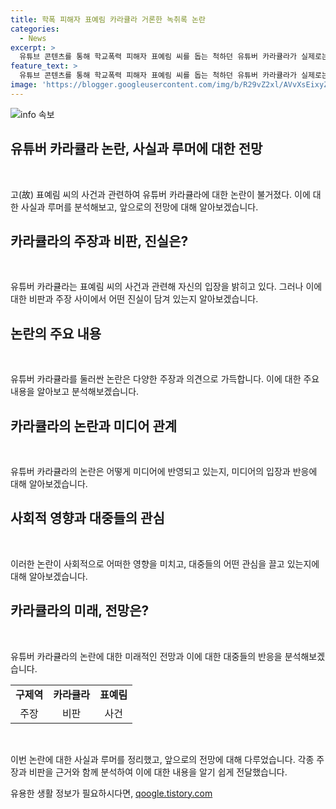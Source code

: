 ```yaml
---
title: 학폭 피해자 표예림 카라큘라 거론한 녹취록 논란
categories:
  - News
excerpt: >
  유튜브 콘텐츠를 통해 학교폭력 피해자 표예림 씨를 돕는 척하던 유튜버 카라큘라가 실제로는 표씨를 이용했다는 주장이 나왔다. 그는 표씨를 협박하고 돈을 뜯어내고, 쯔양에 대해서도 의혹이 쏟아졌다. 이에 네티즌들은 카라큘라를 비난하고, 카라큘라는 억울함을 주장하며 검찰 조사를 요구했다. 클릭하면서도 관심을 끄는 모순과 논란이 녹아있는 사건이다.
feature_text: >
  유튜브 콘텐츠를 통해 학교폭력 피해자 표예림 씨를 돕는 척하던 유튜버 카라큘라가 실제로는 표씨를 이용했다는 주장이 나왔다. 그는 표씨를 협박하고 돈을 뜯어내고, 쯔양에 대해서도 의혹이 쏟아졌다. 이에 네티즌들은 카라큘라를 비난하고, 카라큘라는 억울함을 주장하며 검찰 조사를 요구했다. 클릭하면서도 관심을 끄는 모순과 논란이 녹아있는 사건이다.
image: 'https://blogger.googleusercontent.com/img/b/R29vZ2xl/AVvXsEixyZcFfHzMRdzZMjFBmAUKJYCLCGyLL1o632UiGVXcaFdKo_bkvkuCioo0uUKlGfBVcT3P84aROyZIXSBEx3Aw5nCQ3pTgDom1WDC4m8eifvWiAmWEEVb4x6G_l8C0QH225ldMjyaFvpxGEBGNO37VmDTDMHGhJPq73UglMfDca1-0aw/s1600/blogspot.png'
---
```


<p><img src="https://blogger.googleusercontent.com/img/b/R29vZ2xl/AVvXsEixyZcFfHzMRdzZMjFBmAUKJYCLCGyLL1o632UiGVXcaFdKo_bkvkuCioo0uUKlGfBVcT3P84aROyZIXSBEx3Aw5nCQ3pTgDom1WDC4m8eifvWiAmWEEVb4x6G_l8C0QH225ldMjyaFvpxGEBGNO37VmDTDMHGhJPq73UglMfDca1-0aw/s1600/blogspot.png" alt="info 속보" /></p>

<h2 data-ke-size="size26">유튜버 카라큘라 논란, 사실과 루머에 대한 전망</h2>

<p data-ke-size="size16">&nbsp;</p>

<p>고(故) 표예림 씨의 사건과 관련하여 유튜버 카라큘라에 대한 논란이 불거졌다. 이에 대한 사실과 루머를 분석해보고, 앞으로의 전망에 대해 알아보겠습니다.</p>

<h2 data-ke-size="size26">카라큘라의 주장과 비판, 진실은?</h2>

<p data-ke-size="size16">&nbsp;</p>

<p>유튜버 카라큘라는 표예림 씨의 사건과 관련해 자신의 입장을 밝히고 있다. 그러나 이에 대한 비판과 주장 사이에서 어떤 진실이 담겨 있는지 알아보겠습니다.</p>

<h2 data-ke-size="size26">논란의 주요 내용</h2>

<p data-ke-size="size16">&nbsp;</p>

<p>유튜버 카라큘라를 둘러싼 논란은 다양한 주장과 의견으로 가득합니다. 이에 대한 주요 내용을 알아보고 분석해보겠습니다.</p>

<h2 data-ke-size="size26">카라큘라의 논란과 미디어 관계</h2>

<p data-ke-size="size16">&nbsp;</p>

<p>유튜버 카라큘라의 논란은 어떻게 미디어에 반영되고 있는지, 미디어의 입장과 반응에 대해 알아보겠습니다.</p>

<h2 data-ke-size="size26">사회적 영향과 대중들의 관심</h2>

<p data-ke-size="size16">&nbsp;</p>

<p>이러한 논란이 사회적으로 어떠한 영향을 미치고, 대중들의 어떤 관심을 끌고 있는지에 대해 알아보겠습니다.</p>

<h2 data-ke-size="size26">카라큘라의 미래, 전망은?</h2>

<p data-ke-size="size16">&nbsp;</p>

<p>유튜버 카라큘라의 논란에 대한 미래적인 전망과 이에 대한 대중들의 반응을 분석해보겠습니다.</p>

<table>
    <tr>
        <td style="text-align: center; height: 17px;"><b>구제역</b></td>
        <td style="text-align: center; height: 17px;"><b>카라큘라</b></td>
        <td style="text-align: center; height: 17px;"><b>표예림</b></td>
    </tr>
    <tr>
        <td style="text-align: center; height: 17px;">주장</td>
        <td style="text-align: center; height: 17px;">비판</td>
        <td style="text-align: center; height: 17px;">사건</td>
    </tr>
</table>

<p data-ke-size="size16">&nbsp;</p>

<p>이번 논란에 대한 사실과 루머를 정리했고, 앞으로의 전망에 대해 다루었습니다. 각종 주장과 비판을 근거와 함께 분석하여 이에 대한 내용을 알기 쉽게 전달했습니다.</p>
유용한 생활 정보가 필요하시다면, <a href="https://qoogle.tistory.com" rel="dofollow">qoogle.tistory.com</a>


